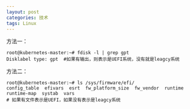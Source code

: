```yaml
---
layout: post
categories: 技术
tags: Linux   
---
```


方法一：

	root@kubernetes-master:~# fdisk -l | grep gpt
	Disklabel type: gpt  #如果有输出，则表示是UEFI系统，没有就是leagcy系统

方法二：

	root@kubernetes-master:~# ls /sys/firmware/efi/
	config_table  efivars  esrt  fw_platform_size  fw_vendor  runtime  runtime-map  systab  vars
	# 如果有文件表示是UEFI，如果没有表示是leagcy系统
	
